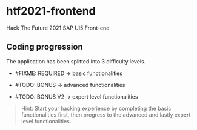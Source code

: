 # htf2021-frontend
Hack The Future 2021 SAP UI5 Front-end

## Coding progression 

The application has been splitted into 3 difficulty levels. 

- #FIXME: REQUIRED -> basic functionalities 

- #TODO: BONUS -> advanced functionalities 

- #TODO: BONUS V2 -> expert level functionalities 

> Hint: Start your hacking experience by completing the basic functionalities first, then progress to the advanced and lastly expert level functionalities. 
